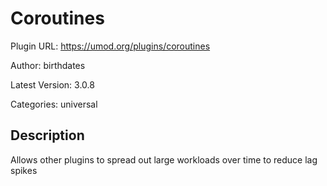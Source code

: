 # Coroutines

Plugin URL: https://umod.org/plugins/coroutines

Author: birthdates

Latest Version: 3.0.8

Categories: universal

## Description

Allows other plugins to spread out large workloads over time to reduce lag spikes

